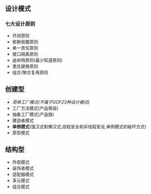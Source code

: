 ## 设计模式
### 七大设计原则
* 开闭原则
* 依赖倒置原则
* 单一责任原则
* 接口隔离原则
* 迪米特原则(最少知道原则)
* 里氏替换原则
* 组合/聚合复用原则

## 创建型
* _简单工厂模式(不属于GOF23种设计模式)_
* 工厂方法模式(产品等级)
* 抽象工厂模式(产品族)
* 建造者模式
* **单例模式**(饿汉式和懒汉式,线程安全和非线程安全,单例模式的破坏方式)
* 原型模式
## 结构型
* 外观模式
* 装饰者模式
* 适配器模式
* 享元模式
* 组合模式
